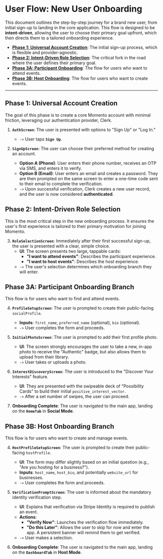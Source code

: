 # User Flow: New User Onboarding

This document outlines the step-by-step journey for a brand new user, from initial sign-up to landing in the core application. This flow is designed to be **intent-driven**, allowing the user to choose their primary goal upfront, which then directs them to a tailored onboarding experience.

- **[Phase 1: Universal Account Creation](#phase-1-universal-account-creation)**: The initial sign-up process, which is flexible and provider-agnostic.
- **[Phase 2: Intent-Driven Role Selection](#phase-2-intent-driven-role-selection)**: The critical fork in the road where the user defines their primary goal.
- **[Phase 3A: Participant Onboarding](#phase-3a-participant-onboarding-branch)**: The flow for users who want to attend events.
- **[Phase 3B: Host Onboarding](#phase-3b-host-onboarding-branch)**: The flow for users who want to create events.

---

## Phase 1: Universal Account Creation

The goal of this phase is to create a core Momento account with minimal friction, leveraging our authentication provider, Clerk.

1.  **`AuthScreen`**: The user is presented with options to "Sign Up" or "Log In."

    - `->` User taps **`Sign Up`**.

2.  **`SignUpScreen`**: The user can choose their preferred method for creating an account.
    - **Option A (Phone)**: User enters their phone number, receives an OTP via SMS, and enters it to verify.
    - **Option B (Email)**: User enters an email and creates a password. They are then prompted on the same screen to enter a one-time code sent to their email to complete the verification.
    - `->` Upon successful verification, Clerk creates a new user record, and the user is now considered **authenticated**.

## Phase 2: Intent-Driven Role Selection

This is the most critical step in the new onboarding process. It ensures the user's first experience is tailored to their primary motivation for joining Momento.

3.  **`RoleSelectionScreen`**: Immediately after their first successful sign-up, the user is presented with a clear, simple choice.
    - **UI**: The screen presents two large, tappable cards:
      - **"I want to attend events"**: Describes the participant experience.
      - **"I want to host events"**: Describes the host experience.
    - `->` The user's selection determines which onboarding branch they will enter.

## Phase 3A: Participant Onboarding Branch

This flow is for users who want to find and attend events.

4.  **`ProfileSetupScreen`**: The user is prompted to create their public-facing `socialProfile`.

    - **Inputs**: `first_name`, `preferred_name` (optional), `bio` (optional).
    - `->` User completes the form and proceeds.

5.  **`InitialPhotoScreen`**: The user is prompted to add their first profile photo.

    - **UI**: The screen strongly encourages the user to take a new, in-app photo to receive the "Authentic" badge, but also allows them to upload from their library.
    - `->` User takes or uploads a photo.

6.  **`InterestDiscoveryScreen`**: The user is introduced to the "Discover Your Interests" feature.

    - **UI**: They are presented with the swipeable deck of "Possibility Cards" to build their initial `positive_interest_vector`.
    - `->` After a set number of swipes, the user can proceed.

7.  **Onboarding Complete**: The user is navigated to the main app, landing on the **`HomeTab`** in **Social Mode**.

## Phase 3B: Host Onboarding Branch

This flow is for users who want to create and manage events.

4.  **`HostProfileSetupScreen`**: The user is prompted to create their public-facing `hostProfile`.

    - **UI**: The form may differ slightly based on an initial question (e.g., "Are you hosting for a business?").
    - **Inputs**: `host_name`, `host_bio`, and potentially `website_url` for businesses.
    - `->` User completes the form and proceeds.

5.  **`VerificationPromptScreen`**: The user is informed about the mandatory identity verification step.

    - **UI**: Explains that verification via Stripe Identity is required to publish an event.
    - **Actions**:
      - **"Verify Now"**: Launches the verification flow immediately.
      - **"Do this Later"**: Allows the user to skip for now and enter the app. A persistent banner will remind them to get verified.
    - `->` User makes a selection.

6.  **Onboarding Complete**: The user is navigated to the main app, landing on the **`DashboardTab`** in **Host Mode**.
